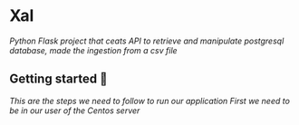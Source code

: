 # Xal
_Python Flask project that ceats API to retrieve and manipulate postgresql database, made the ingestion from a csv file_

## Getting started 🚀
_This are the steps we need to follow to run our application_
_First we need to be in our user of the Centos server_

```

```

